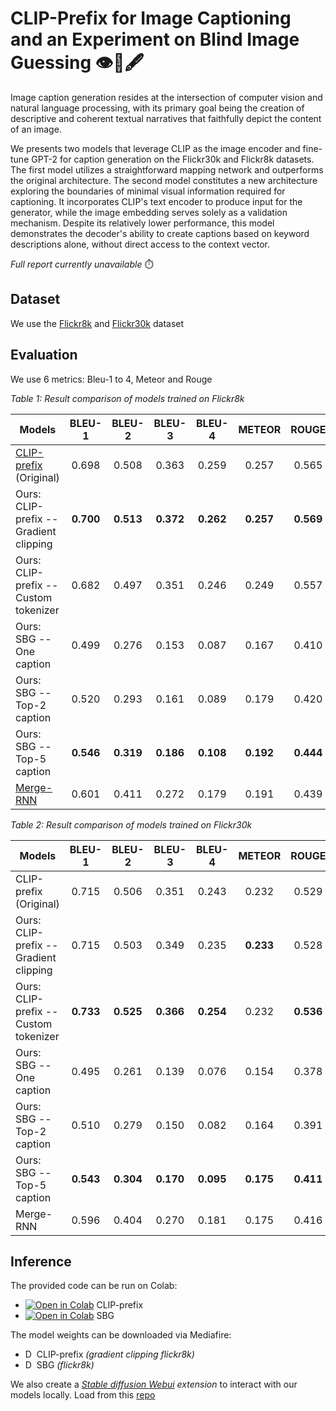 # CLIP-Prefix for Image Captioning and an Experiment on Blind Image Guessing 👁️📜🖋️

Image caption generation resides at the intersection of computer vision and natural language processing, with its primary goal being the creation of descriptive and coherent textual narratives that faithfully depict the content of an image. 

We presents two models that leverage CLIP as the image encoder and fine-tune GPT-2 for caption generation on the Flickr30k and Flickr8k datasets. The first model utilizes a straightforward mapping network and outperforms the original architecture. The second model constitutes a new architecture exploring the boundaries of minimal visual information required for captioning. It incorporates CLIP's text encoder to produce input for the generator, while the image embedding serves solely as a validation mechanism. Despite its relatively lower performance, this model demonstrates the decoder's ability to create captions based on keyword descriptions alone, without direct access to the context vector.

_Full report currently unavailable_ ⏱️

## Dataset

We use the [Flickr8k](https://www.kaggle.com/datasets/adityajn105/flickr8k) and [Flickr30k](https://www.kaggle.com/datasets/eeshawn/flickr30k) dataset

## Evaluation

We use 6 metrics: Bleu-1 to 4, Meteor and Rouge

<!-- GitHub Markdown with LaTeX table -->
*Table 1: Result comparison of models trained on Flickr8k*
<table>
  <thead>
    <tr>
      <th style="text-align:center;">Models</th>
      <th style="text-align:center;">BLEU-1</th>
      <th style="text-align:center;">BLEU-2</th>
      <th style="text-align:center;">BLEU-3</th>
      <th style="text-align:center;">BLEU-4</th>
      <th style="text-align:center;">METEOR</th>
      <th style="text-align:center;">ROUGE</th>
    </tr>
  </thead>
  <tbody>
    <tr>
      <td style="text-align:left;"><a href="https://github.com/rmokady/CLIP_prefix_caption">CLIP-prefix</a> (Original)</td>
      <td style="text-align:center;">0.698</td>
      <td style="text-align:center;">0.508</td>
      <td style="text-align:center;">0.363</td>
      <td style="text-align:center;">0.259</td>
      <td style="text-align:center;">0.257</td>
      <td style="text-align:center;">0.565</td>
    </tr>
    <tr>
      <td style="text-align:left;">Ours: CLIP-prefix -- Gradient clipping</td>
      <td style="text-align:center;"><strong>0.700</strong></td>
      <td style="text-align:center;"><strong>0.513</strong></td>
      <td style="text-align:center;"><strong>0.372</strong></td>
      <td style="text-align:center;"><strong>0.262</strong></td>
      <td style="text-align:center;"><strong>0.257</strong></td>
      <td style="text-align:center;"><strong>0.569</strong></td>
    </tr>
    <tr>
      <td style="text-align:left;">Ours: CLIP-prefix -- Custom tokenizer</td>
      <td style="text-align:center;">0.682</td>
      <td style="text-align:center;">0.497</td>
      <td style="text-align:center;">0.351</td>
      <td style="text-align:center;">0.246</td>
      <td style="text-align:center;">0.249</td>
      <td style="text-align:center;">0.557</td>
    </tr>
    <tr>
      <td style="text-align:left;">Ours: SBG -- One caption</td>
      <td style="text-align:center;">0.499</td>
      <td style="text-align:center;">0.276</td>
      <td style="text-align:center;">0.153</td>
      <td style="text-align:center;">0.087</td>
      <td style="text-align:center;">0.167</td>
      <td style="text-align:center;">0.410</td>
    </tr>
    <tr>
      <td style="text-align:left;">Ours: SBG -- Top-2 caption</td>
      <td style="text-align:center;">0.520</td>
      <td style="text-align:center;">0.293</td>
      <td style="text-align:center;">0.161</td>
      <td style="text-align:center;">0.089</td>
      <td style="text-align:center;">0.179</td>
      <td style="text-align:center;">0.420</td>
    </tr>
    <tr>
      <td style="text-align:left;">Ours: SBG -- Top-5 caption</td>
      <td style="text-align:center;"><strong>0.546</strong></td>
      <td style="text-align:center;"><strong>0.319</strong></td>
      <td style="text-align:center;"><strong>0.186</strong></td>
      <td style="text-align:center;"><strong>0.108</strong></td>
      <td style="text-align:center;"><strong>0.192</strong></td>
      <td style="text-align:center;"><strong>0.444</strong></td>
    </tr>
    <tr>
      <td style="text-align:left;"><a href="https://github.com/mtanti/rnn-role">Merge-RNN</a></td>
      <td style="text-align:center;">0.601</td>
      <td style="text-align:center;">0.411</td>
      <td style="text-align:center;">0.272</td>
      <td style="text-align:center;">0.179</td>
      <td style="text-align:center;">0.191</td>
      <td style="text-align:center;">0.439</td>
    </tr>
  </tbody>
</table>

<!-- GitHub Markdown with converted LaTeX table -->
*Table 2: Result comparison of models trained on Flickr30k*
<table>
  <thead>
    <tr>
      <th style="text-align:center;">Models</th>
      <th style="text-align:center;">BLEU-1</th>
      <th style="text-align:center;">BLEU-2</th>
      <th style="text-align:center;">BLEU-3</th>
      <th style="text-align:center;">BLEU-4</th>
      <th style="text-align:center;">METEOR</th>
      <th style="text-align:center;">ROUGE</th>
    </tr>
  </thead>
  <tbody>
    <tr>
      <td style="text-align:left;">CLIP-prefix (Original)</td>
      <td style="text-align:center;">0.715</td>
      <td style="text-align:center;">0.506</td>
      <td style="text-align:center;">0.351</td>
      <td style="text-align:center;">0.243</td>
      <td style="text-align:center;">0.232</td>
      <td style="text-align:center;">0.529</td>
    </tr>
    <tr>
      <td style="text-align:left;">Ours: CLIP-prefix -- Gradient clipping</td>
      <td style="text-align:center;">0.715</td>
      <td style="text-align:center;">0.503</td>
      <td style="text-align:center;">0.349</td>
      <td style="text-align:center;">0.235</td>
      <td style="text-align:center;"><strong>0.233</strong></td>
      <td style="text-align:center;">0.528</td>
    </tr>
    <tr>
      <td style="text-align:left;">Ours: CLIP-prefix -- Custom tokenizer</td>
      <td style="text-align:center;"><strong>0.733</strong></td>
      <td style="text-align:center;"><strong>0.525</strong></td>
      <td style="text-align:center;"><strong>0.366</strong></td>
      <td style="text-align:center;"><strong>0.254</strong></td>
      <td style="text-align:center;">0.232</td>
      <td style="text-align:center;"><strong>0.536</strong></td>
    </tr>
    <tr>
      <td style="text-align:left;">Ours: SBG -- One caption</td>
      <td style="text-align:center;">0.495</td>
      <td style="text-align:center;">0.261</td>
      <td style="text-align:center;">0.139</td>
      <td style="text-align:center;">0.076</td>
      <td style="text-align:center;">0.154</td>
      <td style="text-align:center;">0.378</td>
    </tr>
    <tr>
      <td style="text-align:left;">Ours: SBG -- Top-2 caption</td>
      <td style="text-align:center;">0.510</td>
      <td style="text-align:center;">0.279</td>
      <td style="text-align:center;">0.150</td>
      <td style="text-align:center;">0.082</td>
      <td style="text-align:center;">0.164</td>
      <td style="text-align:center;">0.391</td>
    </tr>
    <tr>
      <td style="text-align:left;">Ours: SBG -- Top-5 caption</td>
      <td style="text-align:center;"><strong>0.543</strong></td>
      <td style="text-align:center;"><strong>0.304</strong></td>
      <td style="text-align:center;"><strong>0.170</strong></td>
      <td style="text-align:center;"><strong>0.095</strong></td>
      <td style="text-align:center;"><strong>0.175</strong></td>
      <td style="text-align:center;"><strong>0.411</strong></td>
    </tr>
    <tr>
      <td style="text-align:left;">Merge-RNN</td>
      <td style="text-align:center;">0.596</td>
      <td style="text-align:center;">0.404</td>
      <td style="text-align:center;">0.270</td>
      <td style="text-align:center;">0.181</td>
      <td style="text-align:center;">0.175</td>
      <td style="text-align:center;">0.416</td>
    </tr>
  </tbody>
</table>

## Inference

The provided code can be run on Colab:
* [![Open in Colab](https://colab.research.google.com/assets/colab-badge.svg)](https://colab.research.google.com/drive/10SNKw8Tx-bZNwJJthUzkxRZmehdSwxjv?usp=sharing) CLIP-prefix
* [![Open in Colab](https://colab.research.google.com/assets/colab-badge.svg)](https://colab.research.google.com/drive/1ttLZZX4IEsuONxu9pCeoVCza4NHRv16P?usp=sharing) SBG

The model weights can be downloaded via Mediafire:
* <a href="https://www.mediafire.com/file/qof8qa7odm4dfck/flickr8k_prefix-030.pt/file"><img src="https://cdn.worldvectorlogo.com/logos/mediafire-wordmark-1.svg" alt="Download from MediaFire" style="height: 1em;"></a> CLIP-prefix _(gradient clipping flickr8k)_
* <a href="https://www.mediafire.com/file/9rjol6786rlmefx/model.safetensors/file"><img src="https://cdn.worldvectorlogo.com/logos/mediafire-wordmark-1.svg" alt="Download from MediaFire" style="height: 1em;"></a> SBG _(flickr8k)_

We also create a _[Stable diffusion Webui](https://github.com/AUTOMATIC1111/stable-diffusion-webui) extension_ to interact with our models locally. Load from this [repo](https://github.com/Anshler/ICG_sd_extension)

